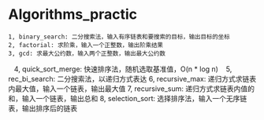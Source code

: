 # Algorithms_practic
    1, binary_search: 二分搜索法，输入有序链表和要搜索的目标，输出目标的坐标
    2, factorial: 求阶乘，输入一个正整数，输出阶乘结果
    3, gcd: 求最大公约数，输入两个正整数，输出最大公约数
    4, quick_sort_merge: 快速排序法，随机选取基准值，O(n * log n)
    5, rec_bi_search: 二分搜索法，以递归方式表达
    6, recursive_max: 递归方式求链表内最大值，输入一个链表，输出最大值
    7, recursive_sum: 递归方式求链表内值的和，输入一个链表，输出总和
    8, selection_sort: 选择排序法，输入一个无序链表，输出排序后的链表
